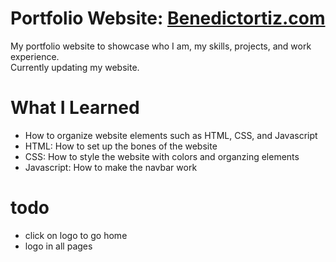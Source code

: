# Portfolio Website: [Benedictortiz.com](https://benedictortiz.com/)
My portfolio website to showcase who I am, my skills, projects, and work experience.  
Currently updating my website.

# What I Learned  
* How to organize website elements such as HTML, CSS, and Javascript
* HTML: How to set up the bones of the website
* CSS: How to style the website with colors and organzing elements
* Javascript: How to make the navbar work

# todo
* click on logo to go home
* logo in all pages